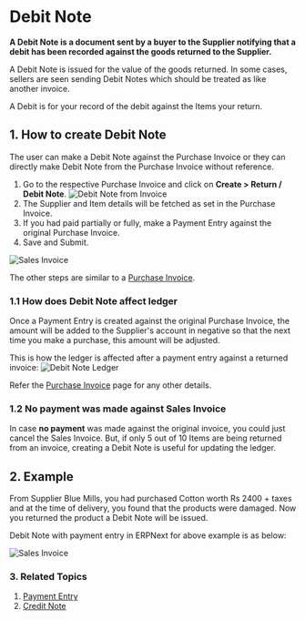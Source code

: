 <!-- add-breadcrumbs -->
# Debit Note

**A Debit Note is a document sent by a buyer to the Supplier notifying that a debit has been recorded against the goods returned to the Supplier.**

A Debit Note is issued for the value of the goods returned. In some cases, sellers are seen sending Debit Notes which should be treated as like another invoice.

A Debit is for your record of the debit against the Items your return.

## 1. How to create Debit Note

The user can make a Debit Note against the Purchase Invoice or they can directly make Debit Note from the Purchase Invoice without reference.

1. Go to the respective Purchase Invoice and click on **Create > Return / Debit Note**.
 ![Debit Note from Invoice](/docs/v13/assets/img/accounts/debit-note-from-invoice.png)
1. The Supplier and Item details will be fetched as set in the Purchase Invoice.
1. If you had paid partially or fully, make a Payment Entry against the original Purchase Invoice.
1. Save and Submit.
 <img class="screenshot" alt="Sales Invoice" src="{{docs_base_url}}/v13/assets/img/accounts/debit-note.png">

The other steps are similar to a [Purchase Invoice](/docs/v13/user/manual/en/accounts/purchase-invoice).


### 1.1 How does Debit Note affect ledger
Once a Payment Entry is created against the original Purchase Invoice, the amount will be added to the Supplier's account in negative so that the next time you make a purchase, this amount will be adjusted.

This is how the ledger is affected after a payment entry against a returned invoice:
![Debit Note Ledger](/docs/v13/assets/img/accounts/debit-note-ledger.png)

Refer the [Purchase Invoice](/docs/v13/user/manual/en/accounts/purchase-invoice) page for any other details.

### 1.2 No payment was made against Sales Invoice
In case **no payment** was made against the original invoice, you could just cancel the Sales Invoice. But, if only 5 out of 10 Items are being returned from an invoice, creating a Debit Note is useful for updating the ledger.

## 2. Example
From Supplier Blue Mills, you had purchased Cotton worth Rs 2400 + taxes and at the time of delivery, you found that the products were damaged. Now you returned the product a Debit Note will be issued.

Debit Note with payment entry in ERPNext for above example is as below:

<img class="screenshot" alt="Sales Invoice" src="{{docs_base_url}}/v13/assets/img/accounts/debit_note_example1.gif">

### 3. Related Topics
1. [Payment Entry](/docs/v13/user/manual/en/accounts/payment-entry)
1. [Credit Note](/docs/v13/user/manual/en/accounts/credit-note)
